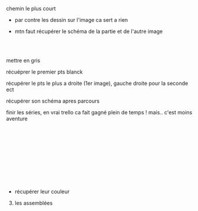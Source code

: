 chemin le plus court 

  - par contre les dessin sur l'image ca sert a rien

  - mtn faut récupérer le schéma de la partie et de l'autre image

  <br><br>
 
  
  mettre en gris

  récuéprer le premier pts blanck
  
  récupérer le pts le plus a droite (1er image), gauche droite pour la seconde ect
  
  récupérer son schéma apres parcours
  
  finir les séries, en vrai trello ca fait gagné plein de temps ! mais.. c'est moins aventure
  

  <br>  <br>  <br>  <br>  <br>  <br>  <br>  <br>  <br>


  - récupérer leur couleur
  
  
 3) les assemblées
 































